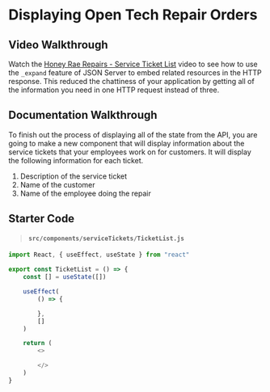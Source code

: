 # Displaying Open Tech Repair Orders

## Video Walkthrough

Watch the [Honey Rae Repairs - Service Ticket List](https://vimeo.com/568512492) video to see how to use the `_expand` feature of JSON Server to embed related resources in the HTTP response. This reduced the chattiness of your application by getting all of the information you need in one HTTP request instead of three.

## Documentation Walkthrough

To finish out the process of displaying all of the state from the API, you are going to make a new component that will display information about the service tickets that your employees work on for customers. It will display the following information for each ticket.

1. Description of the service ticket
1. Name of the customer
1. Name of the employee doing the repair

## Starter Code

> #### `src/components/serviceTickets/TicketList.js`

```js
import React, { useEffect, useState } from "react"

export const TicketList = () => {
    const [] = useState([])

    useEffect(
        () => {

        },
        []
    )

    return (
        <>

        </>
    )
}
```
